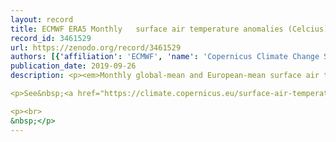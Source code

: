 ```yaml
---
layout: record
title: ECMWF ERA5 Monthly   surface air temperature anomalies (Celcius) relative to 1981-2010
record_id: 3461529
url: https://zenodo.org/record/3461529
authors: [{'affiliation': 'ECMWF', 'name': 'Copernicus Climate Change Service'}]
publication_date: 2019-09-26
description: <p><em>Monthly global-mean and European-mean surface air temperature anomalies relative to 1981-2010, from January 1979 to August 2019.&nbsp; Data source: ERA5. Credit: Copernicus Climate Change Service/ECMWF.</em></p>

<p>See&nbsp;<a href="https://climate.copernicus.eu/surface-air-temperature-august-2019">https://climate.copernicus.eu/surface-air-temperature-august-2019</a>&nbsp;for more information.</p>

<p><br>
&nbsp;</p>
---
```


